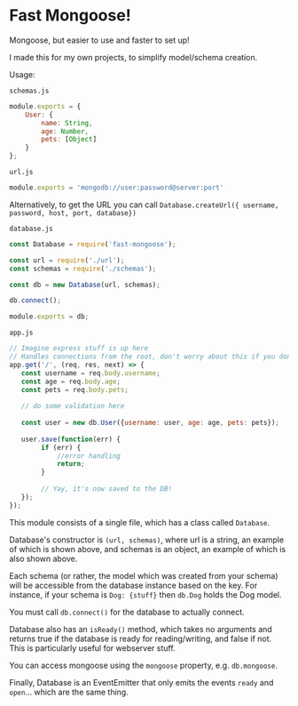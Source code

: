 # Fast Mongoose!

Mongoose, but easier to use and faster to set up!

I made this for my own projects, to simplify model/schema creation.

Usage:

`schemas.js`
```javascript
module.exports = {
    User: {
        name: String,
        age: Number,
        pets: [Object]
    }
};
```

`url.js`

```javascript
module.exports = 'mongodb://user:password@server:port'
```

Alternatively, to get the URL you can call `Database.createUrl({ username, password, host, port, database})`

`database.js`
```javascript
const Database = require('fast-mongoose');

const url = require('./url');
const schemas = require('./schemas');

const db = new Database(url, schemas);

db.connect();

module.exports = db;
```

`app.js`
```javascript
// Imagine express stuff is up here
// Handles connections from the root, don't worry about this if you don't know express
app.get('/', (req, res, next) => {
   const username = req.body.username;
   const age = req.body.age;
   const pets = req.body.pets;
   
   // do some validation here
   
   const user = new db.User({username: user, age: age, pets: pets});
   
   user.save(function(err) {
        if (err) {
            //error handling
            return;
        }
        
        // Yay, it's now saved to the DB!
   });
});
```

This module consists of a single file, which has a class called `Database`.

Database's constructor is `(url, schemas)`, where url is a string, an example of which is shown above, and schemas is an object, an example of which is also shown above.

Each schema (or rather, the model which was created from your schema) will be accessible from the database instance based on the key. For instance, if your schema is `Dog: {stuff}` then `db.Dog` holds the Dog model.

You must call `db.connect()` for the database to actually connect. 

Database also has an `isReady()` method, which takes no arguments and returns true if the database is ready for reading/writing, and false if not. This is particularly useful for webserver stuff.

You can access mongoose using the `mongoose` property, e.g. `db.mongoose`.

Finally, Database is an EventEmitter that only emits the events `ready` and `open`... which are the same thing.